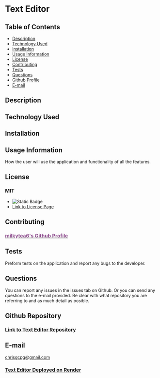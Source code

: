# Text Editor
  
  ## Table of Contents
  * [Description](#description)
  * [Technology Used](#technology-used)
  * [Installation](#installation)
  * [Usage Information](#usage-information)
  * [License](#license)
  * [Contributing](#contributing)
  * [Tests](#tests)
  * [Questions](#questions)
  * [Github Profile](#github)
  * [E-mail](#email)
  
  ## Description <a id="description"></a>
 
  
  ## Technology Used <a id="technology-used"></a>

  
  ## Installation <a id="installation"></a>

  
  ## Usage Information <a id="usage-information"></a>
  How the user will use the application and functionality of all the features.
 

  
  ## License <a id="license"></a>
  ### MIT
  * ![Static Badge](https://img.shields.io/badge/MIT-Badge-red?style=flat)
  * [Link to License Page](https://opensource.org/license/mit)
  
  ## Contributing <a id="contributing"></a>
 ### [<font color="#905090">milkytea6's Github Profile</font>](https://github.com/milkytea6)

  
  ## Tests <a id="tests"></a>
  Preform tests on the application and report any bugs to the developer.
  
  
  ## Questions <a id="questions"></a>
  You can report any issues in the issues tab on Github. Or you can send any questions to the e-mail provided. 
  Be clear with what repository you are referring to and as much detail as posible.
  ## Github Repository <a id="github"></a>
  ### [Link to Text Editor Repository](https://github.com/Milkytea6/text-editor)
  ## E-mail <a id="email"></a>
  chrisgcpg@gmail.com
  ### [Text Editor Deployed on Render](https://www.youtube.com/watch?v=o-YBDTqX_ZU&ab_channel=MusRest) 
  